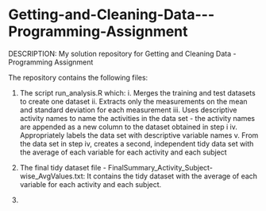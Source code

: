 # Getting-and-Cleaning-Data---Programming-Assignment
DESCRIPTION: My solution repository for Getting and Cleaning Data - Programming Assignment

The repository contains the following files:

1. The script run_analysis.R which:
  i. Merges the training and test datasets to create one dataset
  ii. Extracts only the measurements on the mean and standard deviation for each measurement
  iii. Uses descriptive activity names to name the activities in the data set - the activity names are appended as a new column to the dataset obtained in step i
  iv. Appropriately labels the data set with descriptive variable names
  v. From the data set in step iv, creates a second, independent tidy data set with the average of each variable for each activity and each subject
  
2. The final tidy dataset file - FinalSummary_Activity_Subject-wise_AvgValues.txt:
   It contains the tidy dataset with the average of each variable for each activity and each subject.
   
3. 
